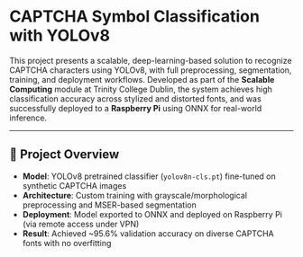 # CAPTCHA Symbol Classification with YOLOv8

This project presents a scalable, deep-learning-based solution to recognize CAPTCHA characters using YOLOv8, with full preprocessing, segmentation, training, and deployment workflows. Developed as part of the **Scalable Computing** module at Trinity College Dublin, the system achieves high classification accuracy across stylized and distorted fonts, and was successfully deployed to a **Raspberry Pi** using ONNX for real-world inference.

---

## 🧠 Project Overview

- **Model**: YOLOv8 pretrained classifier (`yolov8n-cls.pt`) fine-tuned on synthetic CAPTCHA images
- **Architecture**: Custom training with grayscale/morphological preprocessing and MSER-based segmentation
- **Deployment**: Model exported to ONNX and deployed on Raspberry Pi (via remote access under VPN)
- **Result**: Achieved ~95.6% validation accuracy on diverse CAPTCHA fonts with no overfitting


